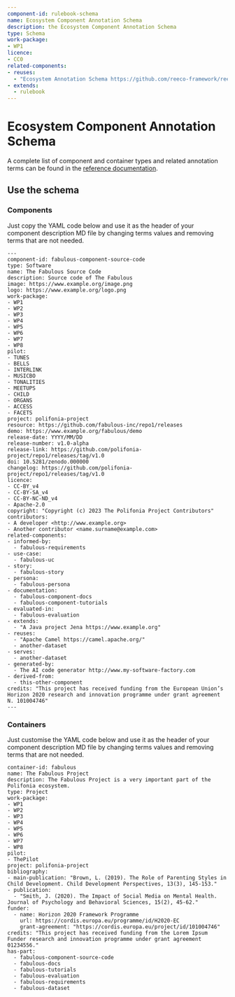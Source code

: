 ```yaml
---
component-id: rulebook-schema
name: Ecosystem Component Annotation Schema
description: the Ecosystem Component Annotation Schema
type: Schema
work-package:
- WP1
licence: 
- CC0
related-components:
- reuses:
  - "Ecosystem Annotation Schema https://github.com/reeco-framework/reeco-annotation-schema/blob/main/schema/README.md"
- extends:
  - rulebook
--- 
```

# Ecosystem Component Annotation Schema

A complete list of component and container types and related annotation terms can be found in the [reference documentation](https://github.com/reeco-framework/reeco-annotation-schema/blob/main/schema/README.md).

## Use the schema 

### Components
Just copy the YAML code below and use it as the header of your component description MD file by changing terms values and removing terms that are not needed.
```
---
component-id: fabulous-component-source-code
type: Software
name: The Fabulous Source Code
description: Source code of The Fabulous
image: https://www.example.org/image.png
logo: https://www.example.org/logo.png
work-package: 
- WP1
- WP2
- WP3
- WP4
- WP5
- WP6
- WP7
- WP8
pilot:
- TUNES
- BELLS
- INTERLINK
- MUSICBO
- TONALITIES
- MEETUPS
- CHILD
- ORGANS
- ACCESS
- FACETS
project: polifonia-project
resource: https://github.com/fabulous-inc/repo1/releases
demo: https://www.example.org/fabulous/demo
release-date: YYYY/MM/DD
release-number: v1.0-alpha
release-link: https://github.com/polifonia-project/repo1/releases/tag/v1.0
doi: 10.5281/zenodo.000000
changelog: https://github.com/polifonia-project/repo1/releases/tag/v1.0
licence:
- CC-BY_v4
- CC-BY-SA_v4
- CC-BY-NC-ND_v4
- Apache-2.0
copyright: "Copyright (c) 2023 The Polifonia Project Contributors"
contributors:
- A developer <http://www.example.org>
- Another contributor <name.surname@example.com>
related-components:
- informed-by:
  - fabulous-requirements
- use-case:
  - fabulous-uc
- story:
  - fabulous-story
- persona:
  - fabulous-persona
- documentation: 
  - fabulous-component-docs
  - fabulous-component-tutorials
- evaluated-in:
  - fabulous-evaluation
- extends:
  - "A Java project Jena https://www.example.org"
- reuses:
  - "Apache Camel https://camel.apache.org/"
  - another-dataset
- serves:
  - another-dataset
- generated-by:
  - The AI code generator http://www.my-software-factory.com
- derived-from:
  - this-other-component
credits: "This project has received funding from the European Union’s Horizon 2020 research and innovation programme under grant agreement N. 101004746"
--- 
```


### Containers
Just customise the YAML code below and use it as the header of your component description MD file by changing terms values and removing terms that are not needed. 

```
container-id: fabulous
name: The Fabulous Project
description: The Fabulous Project is a very important part of the Polifonia ecosystem.
type: Project
work-package: 
- WP1
- WP2
- WP3
- WP4
- WP5
- WP6
- WP7
- WP8
pilot:
- ThePilot
project: polifonia-project
bibliography:
- main-publication: "Brown, L. (2019). The Role of Parenting Styles in Child Development. Child Development Perspectives, 13(3), 145-153."
- publication: 
  - "Smith, J. (2020). The Impact of Social Media on Mental Health. Journal of Psychology and Behavioral Sciences, 15(2), 45-62."
funder:
  - name: Horizon 2020 Framework Programme
    url: https://cordis.europa.eu/programme/id/H2020-EC
    grant-agreement: "https://cordis.europa.eu/project/id/101004746"
credits: "This project has received funding from the Lorem Ipsum Funder research and innovation programme under grant agreement 01234556."
has-part:
  - fabulous-component-source-code
  - fabulous-docs
  - fabulous-tutorials
  - fabulous-evaluation
  - fabulous-requirements
  - fabulous-dataset

```
